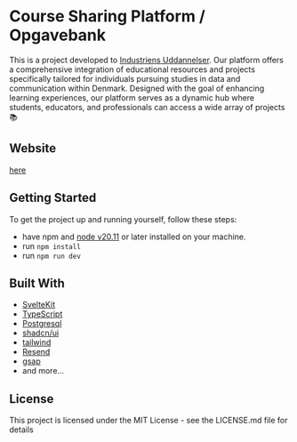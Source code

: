 
# Course Sharing Platform / Opgavebank

This is a project developed to [Industriens Uddannelser](https://iu.dk). Our platform offers a comprehensive integration of educational resources and projects specifically tailored for individuals pursuing studies in data and communication within Denmark. Designed with the goal of enhancing learning experiences, our platform serves as a dynamic hub where students, educators, and professionals can access a wide array of projects📚

## Website
[here](https://opgavebank.webhotel-itskp.dk/)

## Getting Started
To get the project up and running yourself, follow these steps:

* have npm and [node v20.11](https://nodejs.org/en/download)  or later installed on your machine.
* run ```npm install```
* run ```npm run dev```

## Built With
* [SvelteKit](https://kit.svelte.dev/)
* [TypeScript](https://www.typescriptlang.org/)
* [Postgresql](https://www.postgresql.org/)
* [shadcn/ui](https://www.shadcn-svelte.com/)
* [tailwind](https://tailwindcss.com/)
* [Resend](https://resend.com/)
* [gsap](https://gsap.com/)
* and more...

## License
This project is licensed under the MIT License - see the LICENSE.md file for details
